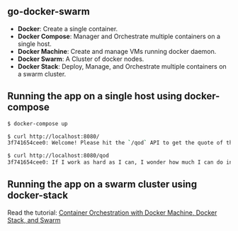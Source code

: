 ## go-docker-swarm

+ **Docker**: Create a single container.
+ **Docker Compose**: Manager and Orchestrate multiple containers on a single host.
+ **Docker Machine**: Create and manage VMs running docker daemon.
+ **Docker Swarm**: A Cluster of docker nodes.
+ **Docker Stack**: Deploy, Manage, and Orchestrate multiple containers on a swarm cluster.

## Running the app on a single host using docker-compose

```bash
$ docker-compose up
```

```bash
$ curl http://localhost:8080/
3f741654cee0: Welcome! Please hit the `/qod` API to get the quote of the day.

$ curl http://localhost:8080/qod
3f741654cee0: If I work as hard as I can, I wonder how much I can do in a day?
```

## Running the app on a swarm cluster using docker-stack

Read the tutorial: [Container Orchestration with Docker Machine, Docker Stack, and Swarm](https://www.callicoder.com/docker-machine-swarm-stack-golang-example/)
